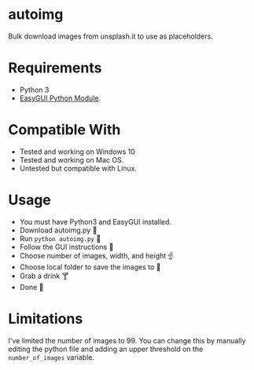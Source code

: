 # autoimg
Bulk download images from unsplash.it to use as placeholders.

# Requirements
* Python 3
* [EasyGUI Python Module](http://easygui.sourceforge.net/). 

# Compatible With
* Tested and working on Windows 10
* Tested and working on Mac OS.
* Untested but compatible with Linux.

# Usage
* You must have Python3 and EasyGUI installed.
* Download autoimg.py :floppy_disk:
* Run `python autoimg.py` :floppy_disk:
* Follow the GUI instructions :blue_book:
* Choose number of images, width, and height :point_up:
* Choose local folder to save the images to :open_file_folder:
* Grab a drink :cocktail:
* Done :tada:

# Limitations
I've limited the number of images to 99. You can change this by manually editing the python file and adding an upper threshold on 
the `number_of_images` variable.
